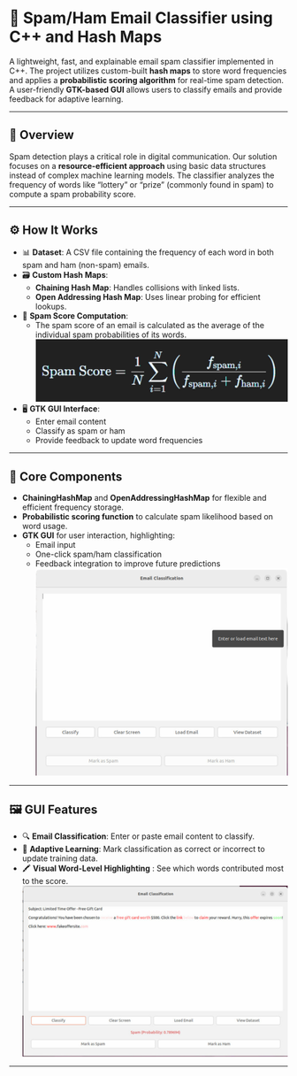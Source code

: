 # 📧 Spam/Ham Email Classifier using C++ and Hash Maps

A lightweight, fast, and explainable email spam classifier implemented in C++. The project utilizes custom-built **hash maps** to store word frequencies and applies a **probabilistic scoring algorithm** for real-time spam detection. A user-friendly **GTK-based GUI** allows users to classify emails and provide feedback for adaptive learning.

---

## 🧠 Overview

Spam detection plays a critical role in digital communication. Our solution focuses on a **resource-efficient approach** using basic data structures instead of complex machine learning models. The classifier analyzes the frequency of words like “lottery” or “prize” (commonly found in spam) to compute a spam probability score.

---

## ⚙️ How It Works

- 📊 **Dataset**: A CSV file containing the frequency of each word in both spam and ham (non-spam) emails.
- 🗃️ **Custom Hash Maps**: 
  - **Chaining Hash Map**: Handles collisions with linked lists.
  - **Open Addressing Hash Map**: Uses linear probing for efficient lookups.
- 🧮 **Spam Score Computation**:
  - The spam score of an email is calculated as the average of the individual spam probabilities of its words.
    ![Spam score](Picture2.png)
- 🖥️ **GTK GUI Interface**:
  - Enter email content
  - Classify as spam or ham
  - Provide feedback to update word frequencies

---


## 🧱 Core Components

- **ChainingHashMap** and **OpenAddressingHashMap** for flexible and efficient frequency storage.
- **Probabilistic scoring function** to calculate spam likelihood based on word usage.
- **GTK GUI** for user interaction, highlighting:
  - Email input
  - One-click spam/ham classification
  - Feedback integration to improve future predictions
![GUI Screenshot](Picture3.png)

---

## 🖼️ GUI Features

- 🔍 **Email Classification**: Enter or paste email content to classify.
- 🧠 **Adaptive Learning**: Mark classification as correct or incorrect to update training data.
- 🖍️ **Visual Word-Level Highlighting** : See which words contributed most to the score.
![Adaptive Learning](Picture1.png)
---
